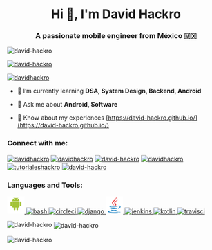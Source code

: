 <h1 align="center">Hi 👋, I'm David Hackro</h1>
<h3 align="center">A passionate mobile engineer from México 🇲🇽</h3>

<p align="left"> <img src="https://komarev.com/ghpvc/?username=david-hackro&label=Profile%20views&color=0e75b6&style=flat" alt="david-hackro" /> </p>

<p align="left"> <a href="https://github.com/ryo-ma/github-profile-trophy"><img src="https://github-profile-trophy.vercel.app/?username=david-hackro" alt="david-hackro" /></a> </p>

<p align="left"> <a href="https://twitter.com/davidhackro" target="blank"><img src="https://img.shields.io/twitter/follow/davidhackro?logo=twitter&style=for-the-badge" alt="davidhackro" /></a> </p>

- 🌱 I’m currently learning **DSA, System Design, Backend, Android**

- 💬 Ask me about **Android, Software**

- 📄 Know about my experiences [https://david-hackro.github.io/](https://david-hackro.github.io/)

<h3 align="left">Connect with me:</h3>
<p align="left">
<a href="https://twitter.com/davidhackro" target="blank"><img align="center" src="https://raw.githubusercontent.com/rahuldkjain/github-profile-readme-generator/master/src/images/icons/Social/twitter.svg" alt="davidhackro" height="30" width="40" /></a>
<a href="https://linkedin.com/in/davidhackro" target="blank"><img align="center" src="https://raw.githubusercontent.com/rahuldkjain/github-profile-readme-generator/master/src/images/icons/Social/linked-in-alt.svg" alt="davidhackro" height="30" width="40" /></a>
<a href="https://stackoverflow.com/users/david-hackro" target="blank"><img align="center" src="https://raw.githubusercontent.com/rahuldkjain/github-profile-readme-generator/master/src/images/icons/Social/stack-overflow.svg" alt="david-hackro" height="30" width="40" /></a>
<a href="https://instagram.com/davidhackro" target="blank"><img align="center" src="https://raw.githubusercontent.com/rahuldkjain/github-profile-readme-generator/master/src/images/icons/Social/instagram.svg" alt="davidhackro" height="30" width="40" /></a>
<a href="https://www.youtube.com/c/tutorialeshackro" target="blank"><img align="center" src="https://raw.githubusercontent.com/rahuldkjain/github-profile-readme-generator/master/src/images/icons/Social/youtube.svg" alt="tutorialeshackro" height="30" width="40" /></a>
<a href="https://www.leetcode.com/david-hackro" target="blank"><img align="center" src="https://raw.githubusercontent.com/rahuldkjain/github-profile-readme-generator/master/src/images/icons/Social/leet-code.svg" alt="david-hackro" height="30" width="40" /></a>
</p>

<h3 align="left">Languages and Tools:</h3>
<p align="left"> <a href="https://developer.android.com" target="_blank" rel="noreferrer"> <img src="https://raw.githubusercontent.com/devicons/devicon/master/icons/android/android-original-wordmark.svg" alt="android" width="40" height="40"/> </a> <a href="https://www.gnu.org/software/bash/" target="_blank" rel="noreferrer"> <img src="https://www.vectorlogo.zone/logos/gnu_bash/gnu_bash-icon.svg" alt="bash" width="40" height="40"/> </a> <a href="https://circleci.com" target="_blank" rel="noreferrer"> <img src="https://www.vectorlogo.zone/logos/circleci/circleci-icon.svg" alt="circleci" width="40" height="40"/> </a> <a href="https://www.djangoproject.com/" target="_blank" rel="noreferrer"> <img src="https://cdn.worldvectorlogo.com/logos/django.svg" alt="django" width="40" height="40"/> </a> <a href="https://www.java.com" target="_blank" rel="noreferrer"> <img src="https://raw.githubusercontent.com/devicons/devicon/master/icons/java/java-original.svg" alt="java" width="40" height="40"/> </a> <a href="https://www.jenkins.io" target="_blank" rel="noreferrer"> <img src="https://www.vectorlogo.zone/logos/jenkins/jenkins-icon.svg" alt="jenkins" width="40" height="40"/> </a> <a href="https://kotlinlang.org" target="_blank" rel="noreferrer"> <img src="https://www.vectorlogo.zone/logos/kotlinlang/kotlinlang-icon.svg" alt="kotlin" width="40" height="40"/> </a> <a href="https://travis-ci.org" target="_blank" rel="noreferrer"> <img src="https://www.vectorlogo.zone/logos/travis-ci/travis-ci-icon.svg" alt="travisci" width="40" height="40"/> </a> </p>

<p><img align="left" src="https://github-readme-stats.vercel.app/api/top-langs?username=david-hackro&show_icons=true&locale=en&layout=compact" alt="david-hackro" /></p>

<p>&nbsp;<img align="center" src="https://github-readme-stats.vercel.app/api?username=david-hackro&show_icons=true&locale=en" alt="david-hackro" /></p>

<p><img align="center" src="https://github-readme-streak-stats.herokuapp.com/?user=david-hackro&" alt="david-hackro" /></p>
